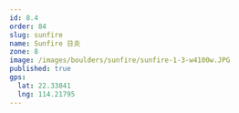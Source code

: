```yaml
---
id: 8.4
order: 84
slug: sunfire
name: Sunfire 日炎
zone: 8
image: /images/boulders/sunfire/sunfire-1-3-w4100w.JPG
published: true
gps:
  lat: 22.33841
  lng: 114.21795
---
```

